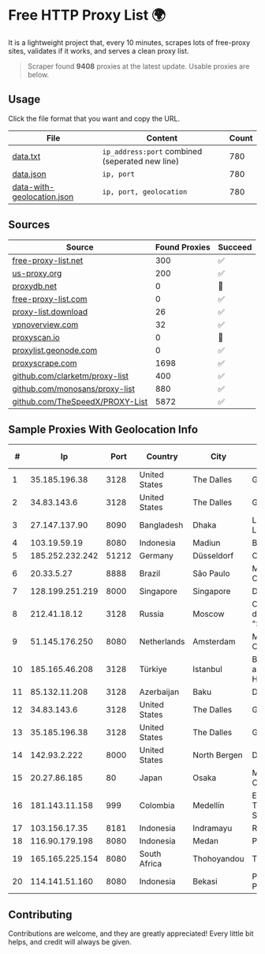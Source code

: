 
# Free HTTP Proxy List 🌍

It is a lightweight project that, every 10 minutes, scrapes lots of free-proxy sites, validates if it works, and serves a clean proxy list.


> Scraper found **9408** proxies at the latest update. Usable proxies are below.

## Usage

Click the file format that you want and copy the URL.


|File|Content|Count|
|----|-------|-----|
|[data.txt](https://raw.githubusercontent.com/themiralay/Proxy-List-World/master/data.txt)|`ip_address:port` combined (seperated new line)|780|
|[data.json](https://raw.githubusercontent.com/themiralay/Proxy-List-World/master/data.json)|`ip, port`|780|
|[data-with-geolocation.json](https://raw.githubusercontent.com/themiralay/Proxy-List-World/master/data-with-geolocation.json)|`ip, port, geolocation`|780|

## Sources

|Source|Found Proxies|Succeed|
|------|-------------|-------|
|[free-proxy-list.net](https://free-proxy-list.net)|300|✅|
|[us-proxy.org](https://www.us-proxy.org)|200|✅|
|[proxydb.net](http://proxydb.net)|0|🚫|
|[free-proxy-list.com](https://free-proxy-list.com/?page=&port=&type%5B%5D=http&type%5B%5D=https&up_time=0&search=Search)|0|✅|
|[proxy-list.download](https://www.proxy-list.download/HTTP)|26|✅|
|[vpnoverview.com](https://vpnoverview.com/privacy/anonymous-browsing/free-proxy-servers)|32|✅|
|[proxyscan.io](https://www.proxyscan.io)|0|🚫|
|[proxylist.geonode.com](https://proxylist.geonode.com/api/proxy-list?limit=300&page=1&sort_by=lastChecked&sort_type=desc&protocols=http,https)|0|✅|
|[proxyscrape.com](https://api.proxyscrape.com/v2/?request=displayproxies&protocol=http&timeout=10000&country=all&ssl=all&anonymity=all)|1698|✅|
|[github.com/clarketm/proxy-list](https://raw.githubusercontent.com/clarketm/proxy-list/master/proxy-list-raw.txt)|400|✅|
|[github.com/monosans/proxy-list](https://raw.githubusercontent.com/monosans/proxy-list/main/proxies/http.txt)|880|✅|
|[github.com/TheSpeedX/PROXY-List](https://raw.githubusercontent.com/TheSpeedX/PROXY-List/master/http.txt)|5872|✅|


## Sample Proxies With Geolocation Info

|#|Ip|Port|Country|City|Internet Service Provider|
|-|--|----|-------|----|-------------------------|
|1|35.185.196.38|3128|United States|The Dalles|Google LLC|
|2|34.83.143.6|3128|United States|The Dalles|Google LLC|
|3|27.147.137.90|8090|Bangladesh|Dhaka|Link3 Technologies Limited|
|4|103.19.59.19|8080|Indonesia|Madiun|BITSNET|
|5|185.252.232.242|51212|Germany|Düsseldorf|Contabo GmbH|
|6|20.33.5.27|8888|Brazil|São Paulo|Microsoft Corporation|
|7|128.199.251.219|8000|Singapore|Singapore|DigitalOcean, LLC|
|8|212.41.18.12|3128|Russia|Moscow|OOO "Network of data-centers "Selectel"|
|9|51.145.176.250|8080|Netherlands|Amsterdam|Microsoft Corporation|
|10|185.165.46.208|3128|Türkiye|Istanbul|Burak Buylu trading as BurtiNET Internet Hizmetleri|
|11|85.132.11.208|3128|Azerbaijan|Baku|Delta|
|12|34.83.143.6|3128|United States|The Dalles|Google LLC|
|13|35.185.196.38|3128|United States|The Dalles|Google LLC|
|14|142.93.2.222|8000|United States|North Bergen|DigitalOcean, LLC|
|15|20.27.86.185|80|Japan|Osaka|Microsoft Corporation|
|16|181.143.11.158|999|Colombia|Medellín|EPM Telecomunicaciones S.A. E.S.P.|
|17|103.156.17.35|8181|Indonesia|Indramayu|RSTNET|
|18|116.90.179.198|8080|Indonesia|Medan|Panca Duta Utama|
|19|165.165.225.154|8080|South Africa|Thohoyandou|Telkom SA Ltd.|
|20|114.141.51.160|8080|Indonesia|Bekasi|PT Cyberplus Media Pratama|



## Contributing

Contributions are welcome, and they are greatly appreciated! Every
little bit helps, and credit will always be given.

